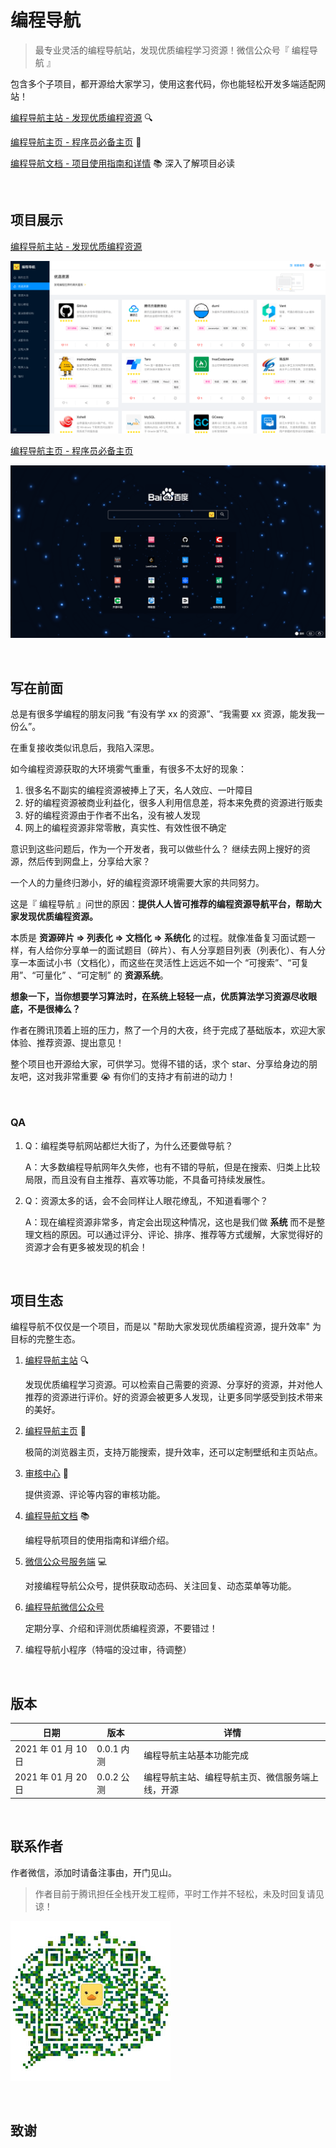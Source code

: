 # 编程导航

> 最专业灵活的编程导航站，发现优质编程学习资源！微信公众号『 编程导航 』

包含多个子项目，都开源给大家学习，使用这套代码，你也能轻松开发多端适配网站！

[编程导航主站 - 发现优质编程资源](https://www.code-nav.cn) 🔍

[编程导航主页 - 程序员必备主页](https://home.code-nav.cn) 🏡

[编程导航文档 - 项目使用指南和详情](https://doc.code-nav.cn) 📚 深入了解项目必读

<br/>

## 项目展示

[编程导航主站 - 发现优质编程资源](https://www.code-nav.cn) 

![推荐资源](./assets/code-nav-recommend.png)

[编程导航主页 - 程序员必备主页](https://home.code-nav.cn)

![透明主页](./assets/code-nav-home.png)

<br/>

## 写在前面

总是有很多学编程的朋友问我 “有没有学 xx 的资源”、“我需要 xx 资源，能发我一份么”。

在重复接收类似讯息后，我陷入深思。

如今编程资源获取的大环境雾气重重，有很多不太好的现象：

1. 很多名不副实的编程资源被捧上了天，名人效应、一叶障目
2. 好的编程资源被商业利益化，很多人利用信息差，将本来免费的资源进行贩卖
3. 好的编程资源由于作者不出名，没有被人发现
4. 网上的编程资源非常零散，真实性、有效性很不确定

意识到这些问题后，作为一个开发者，我可以做些什么？ 继续去网上搜好的资源，然后传到网盘上，分享给大家？

一个人的力量终归渺小，好的编程资源环境需要大家的共同努力。

这是『 编程导航 』问世的原因：**提供人人皆可推荐的编程资源导航平台，帮助大家发现优质编程资源。**

本质是 **资源碎片 => 列表化 => 文档化 => 系统化** 的过程。就像准备复习面试题一样，有人给你分享单一的面试题目（碎片）、有人分享题目列表（列表化）、有人分享一本面试小书（文档化），而这些在灵活性上远远不如一个 “可搜索”、“可复用”、“可量化” 、“可定制” 的 **资源系统**。

**想象一下，当你想要学习算法时，在系统上轻轻一点，优质算法学习资源尽收眼底，不是很棒么？**

作者在腾讯顶着上班的压力，熬了一个月的大夜，终于完成了基础版本，欢迎大家体验、推荐资源、提出意见！

整个项目也开源给大家，可供学习。觉得不错的话，求个 star、分享给身边的朋友吧，这对我非常重要 😭 有你们的支持才有前进的动力！

<br/>

### QA

1. Q：编程类导航网站都烂大街了，为什么还要做导航？

   A：大多数编程导航网年久失修，也有不错的导航，但是在搜索、归类上比较局限，而且没有自主推荐、喜欢等功能，不具备可持续发展性。

2. Q：资源太多的话，会不会同样让人眼花缭乱，不知道看哪个？

   A：现在编程资源非常多，肯定会出现这种情况，这也是我们做 **系统** 而不是整理文档的原因。可以通过评分、评论、排序、推荐等方式缓解，大家觉得好的资源才会有更多被发现的机会！

<br/>

## 项目生态

编程导航不仅仅是一个项目，而是以 "帮助大家发现优质编程资源，提升效率" 为目标的完整生态。

1. [编程导航主站](https://www.code-nav.cn) 🔍

   发现优质编程学习资源。可以检索自己需要的资源、分享好的资源，并对他人推荐的资源进行评价。好的资源会被更多人发现，让更多同学感受到技术带来的美好。

2. [编程导航主页](https://home.code-nav.cn) 🏡

   极简的浏览器主页，支持万能搜索，提升效率，还可以定制壁纸和主页站点。

3. [审核中心](https://doc.code-nav.cn/project/code-nav-review) 👮

   提供资源、评论等内容的审核功能。

4. [编程导航文档](https://doc.code-nav.cn) 📚

   编程导航项目的使用指南和详细介绍。

5. [微信公众号服务端](https://doc.code-nav.cn/project/code-nav-mp-server) 💻

   对接编程导航公众号，提供获取动态码、关注回复、动态菜单等功能。

6. [编程导航微信公众号](https://doc.code-nav.cn/author)

   定期分享、介绍和评测优质编程资源，不要错过！

7. 编程导航小程序（特喵的没过审，待调整）

<br/>

## 版本

| 日期                | 版本       | 详情                                             |
| ------------------- | ---------- | ------------------------------------------------ |
| 2021 年 01 月 10 日 | 0.0.1 内测 | 编程导航主站基本功能完成                         |
| 2021 年 01 月 20 日 | 0.0.2 公测 | 编程导航主站、编程导航主页、微信服务端上线，开源 |

<br/>

## 联系作者

作者微信，添加时请备注事由，开门见山。

> 作者目前于腾讯担任全栈开发工程师，平时工作并不轻松，未及时回复请见谅！

![微信 code_nav](./assets/wechat.jpg)

<br/>

## 致谢



